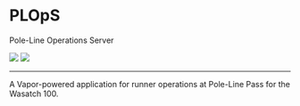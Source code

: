 # PLOpS

Pole-Line Operations Server

![](http://img.shields.io/badge/license-MIT-brightgreen.svg)
![](http://img.shields.io/badge/swift-5.1-brightgreen.svg)

---

A Vapor-powered application for runner operations at Pole-Line Pass for the Wasatch 100.
